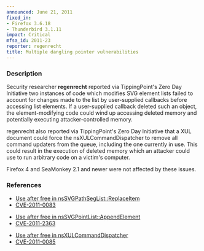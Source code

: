 ```yaml
---
announced: June 21, 2011
fixed_in:
- Firefox 3.6.18
- Thunderbird 3.1.11
impact: Critical
mfsa_id: 2011-23
reporter: regenrecht
title: Multiple dangling pointer vulnerabilities
---
```


<h3>Description</h3>

<p>Security researcher <strong>regenrecht</strong> reported via
TippingPoint's Zero Day Initiative two instances of code which
modifies SVG element lists failed to account for changes made to the
list by user-supplied callbacks before accessing list elements.  If a
user-supplied callback deleted such an object, the element-modifying
code could wind up accessing deleted memory and potentially executing
attacker-controlled memory.</p>

<p>regenrecht also reported via TippingPoint's Zero Day Initiative
that a XUL document could force the nsXULCommandDispatcher to remove
all command updaters from the queue, including the one currently in
use.  This could result in the execution of deleted memory which an
attacker could use to run arbitrary code on a victim's computer.</p>

<p class="note">Firefox 4 and SeaMonkey 2.1 and newer were not affected by
these issues.</p>

<h3>References</h3>

<ul>
  <li><a href="https://bugzilla.mozilla.org/show_bug.cgi?id=648090">Use after free in nsSVGPathSegList::ReplaceItem</a></li>
  <li><a class="ex-ref" href="http://cve.mitre.org/cgi-bin/cvename.cgi?name=CVE-2011-0083">CVE-2011-0083</a></li>
</ul>

<ul>
  <li><a href="https://bugzilla.mozilla.org/show_bug.cgi?id=648160">Use after free in nsSVGPointList::AppendElement</a></li>
  <li><a class="ex-ref" href="http://cve.mitre.org/cgi-bin/cvename.cgi?name=CVE-2011-2363">CVE-2011-2363</a></li>
</ul>

<ul>
  <li><a href="https://bugzilla.mozilla.org/show_bug.cgi?id=648100">Use after free in nsXULCommandDispatcher</a></li>
  <li><a class="ex-ref" href="http://cve.mitre.org/cgi-bin/cvename.cgi?name=CVE-2011-0085">CVE-2011-0085</a></li>
</ul>





